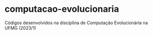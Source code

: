 # computacao-evolucionaria
Códigos desenvolvidos na disciplina de Computação Evolucionária na UFMG (2023/1)
